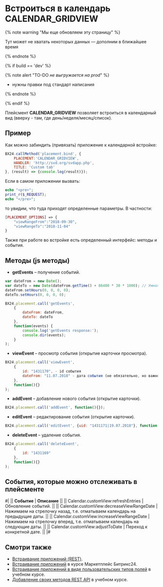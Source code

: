 # Встроиться в календарь CALENDAR_GRIDVIEW

{% note warning "Мы еще обновляем эту страницу" %}

Тут может не хватать некоторых данных — дополним в ближайшее время

{% endnote %}

{% if build == 'dev' %}

{% note alert "TO-DO _не выгружается на prod_" %}

- нужны правки под стандарт написания

{% endnote %}

{% endif %}

Плейсмент **CALENDAR_GRIDVIEW** позволяет встроиться в календарный вид (вверху - там, где день/неделя/месяц/список).

## Пример

Как можно забиндить (привязать) приложение к календарной встройке:

```javascript
BX24.callMethod('placement.bind', {
    PLACEMENT:'CALENDAR_GRIDVIEW',
    HANDLER: 'http://svd.org/svdapp.php',
    TITLE: 'Custom tab'
}, (result) => {console.log(result)});
```

Если в самом приложении вызвать:

```php
echo "<pre>";
print_r($_REQUEST);
echo "</pre>";
```

то увидим, что туда приходят определенные параметры. В частности:

```php
[PLACEMENT_OPTIONS] => {
    "viewRangeFrom":"2018-09-30",
    "viewRangeTo":"2018-11-04"
}
```

Также при работе во встройке есть определенный интерфейс: методы и события.

## Методы (js методы)

- **getEvents** – получение событий.

```javascript
var dateFrom = new Date();
var dateTo = new Date(dateFrom.getTime() + 86400 * 30 * 1000); // Умножаем на 1000, чтобы преобразовать секунды в миллисекунды
dateFrom.setHours(0, 0, 0, 0);
dateTo.setHours(0, 0, 0, 0);

BX24.placement.call('getEvents',
    {
        dateFrom: dateFrom,
        dateTo: dateTo
    },
    function(events) {
        console.log('getEvents response:');
        console.dir(events);
    }
);
```
  
- **viewEvent** – просмотр события (открытие карточки просмотра).

```javascript
BX24.placement.call('viewEvent',
	{
		id: "1431170", - id события
		dateFrom: "11.07.2018" - дата события (не обязательно, но важно для регулярных)
	},
	function(){}
);
```

- **addEvent** – добавление нового события (открытие карточки).

```javascript
BX24.placement.call('addEvent', function(){});
```

- **editEvent** – редактирование события (открытие карточки).

```javascript
BX24.placement.call('editEvent', {uid: "1431171|19.07.2018"}, function(){});
```

- **deleteEvent** – удаление события.

```javascript
BX24.placement.call('deleteEvent',
	{
		id: "1431169"
	},
	function(){}
);
```

## События, которые можно отслеживать в плейсменте

#|
|| **Событие** | **Описание** ||
|| Calendar.customView:refreshEntries | Обновление событий. ||
|| Calendar.customView:decreaseViewRangeDate | Нажимаем на стрелочку назад, т.е. отматываем календарь на предыдущие даты. ||
|| Calendar.customView:increaseViewRangeDate | Нажимаем на стрелочку вперед, т.е. отматываем календарь на следующие даты. ||
|| Calendar.customView:adjustToDate | Переход к конкретной дате. ||
|#

## Смотри также

- [Встраивание приложений (REST)](https://dev.1c-bitrix.ru/rest_help/application_embedding/index.php).
- [Встраивание приложений](https://dev.1c-bitrix.ru/learning/course/index.php?COURSE_ID=99&LESSON_ID=7114) в курсе Маркетплейс Битрикс24.
- [Встраивание приложений в виде пользовательских типов полей](https://dev.1c-bitrix.ru/learning/course/index.php?COURSE_ID=99&LESSON_ID=8633) в учебном курсе.
- [Добавление своих методов REST API](https://dev.1c-bitrix.ru/learning/course/index.php?COURSE_ID=43&LESSON_ID=7985) в учебном курсе.